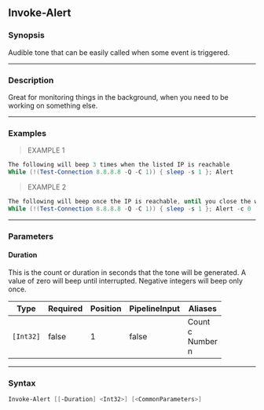 Invoke-Alert
------------

### Synopsis
Audible tone that can be easily called when some event is triggered.

---

### Description

Great for monitoring things in the background, when you need to be working on something else.

---

### Examples
> EXAMPLE 1

```PowerShell
The following will beep 3 times when the listed IP is reachable
While (!(Test-Connection 8.8.8.8 -Q -C 1)) { sleep -s 1 }; Alert
```
> EXAMPLE 2

```PowerShell
The following will beep once the IP is reachable, until you close the window, or Ctrl+C
While (!(Test-Connection 8.8.8.8 -Q -C 1)) { sleep -s 1 }; Alert -c 0
```

---

### Parameters
#### **Duration**
This is the count or duration in seconds that the tone will be generated. A value of zero will
beep until interrupted. Negative integers will beep only once.

|Type     |Required|Position|PipelineInput|Aliases                     |
|---------|--------|--------|-------------|----------------------------|
|`[Int32]`|false   |1       |false        |Count<br/>c<br/>Number<br/>n|

---

### Syntax
```PowerShell
Invoke-Alert [[-Duration] <Int32>] [<CommonParameters>]
```
